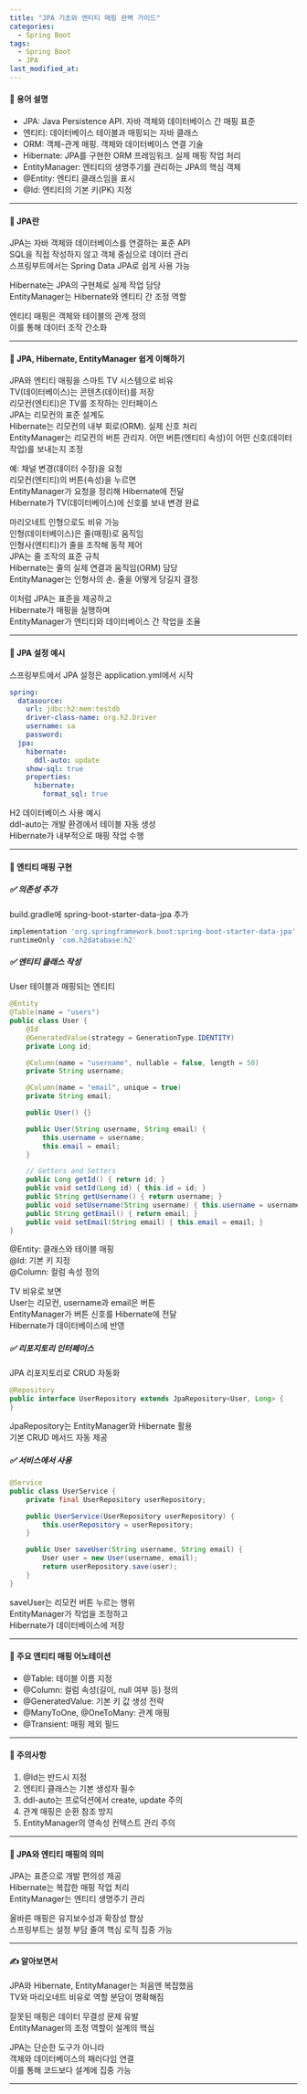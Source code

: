 ```yaml
---
title: "JPA 기초와 엔티티 매핑 완벽 가이드"
categories:
  - Spring Boot
tags:
  - Spring Boot
  - JPA
last_modified_at:
---
```


#### 📌 용어 설명
- JPA: Java Persistence API. 자바 객체와 데이터베이스 간 매핑 표준
- 엔티티: 데이터베이스 테이블과 매핑되는 자바 클래스
- ORM: 객체-관계 매핑. 객체와 데이터베이스 연결 기술
- Hibernate: JPA를 구현한 ORM 프레임워크. 실제 매핑 작업 처리
- EntityManager: 엔티티의 생명주기를 관리하는 JPA의 핵심 객체
- @Entity: 엔티티 클래스임을 표시
- @Id: 엔티티의 기본 키(PK) 지정

---
#### 📌 JPA란
JPA는 자바 객체와 데이터베이스를 연결하는 표준 API  
SQL을 직접 작성하지 않고 객체 중심으로 데이터 관리  
스프링부트에서는 Spring Data JPA로 쉽게 사용 가능  

Hibernate는 JPA의 구현체로 실제 작업 담당  
EntityManager는 Hibernate와 엔티티 간 조정 역할  

엔티티 매핑은 객체와 테이블의 관계 정의  
이를 통해 데이터 조작 간소화  

---
#### 📌 JPA, Hibernate, EntityManager 쉽게 이해하기
JPA와 엔티티 매핑을 스마트 TV 시스템으로 비유  
TV(데이터베이스)는 콘텐츠(데이터)를 저장  
리모컨(엔티티)은 TV를 조작하는 인터페이스  
JPA는 리모컨의 표준 설계도  
Hibernate는 리모컨의 내부 회로(ORM). 실제 신호 처리  
EntityManager는 리모컨의 버튼 관리자. 어떤 버튼(엔티티 속성)이 어떤 신호(데이터 작업)를 보내는지 조정  

예: 채널 변경(데이터 수정)을 요청  
리모컨(엔티티)의 버튼(속성)을 누르면  
EntityManager가 요청을 정리해 Hibernate에 전달  
Hibernate가 TV(데이터베이스)에 신호를 보내 변경 완료  

마리오네트 인형으로도 비유 가능  
인형(데이터베이스)은 줄(매핑)로 움직임  
인형사(엔티티)가 줄을 조작해 동작 제어  
JPA는 줄 조작의 표준 규칙  
Hibernate는 줄의 실제 연결과 움직임(ORM) 담당  
EntityManager는 인형사의 손. 줄을 어떻게 당길지 결정  

이처럼 JPA는 표준을 제공하고  
Hibernate가 매핑을 실행하며  
EntityManager가 엔티티와 데이터베이스 간 작업을 조율  

---
#### 📌 JPA 설정 예시
스프링부트에서 JPA 설정은 application.yml에서 시작  

```yml  
spring:
  datasource:
    url: jdbc:h2:mem:testdb
    driver-class-name: org.h2.Driver
    username: sa
    password:
  jpa:
    hibernate:
      ddl-auto: update
    show-sql: true
    properties:
      hibernate:
        format_sql: true
```  

H2 데이터베이스 사용 예시  
ddl-auto는 개발 환경에서 테이블 자동 생성  
Hibernate가 내부적으로 매핑 작업 수행  

---
#### 📌 엔티티 매핑 구현
##### ✅ 의존성 추가
build.gradle에 spring-boot-starter-data-jpa 추가  
```groovy  
implementation 'org.springframework.boot:spring-boot-starter-data-jpa'
runtimeOnly 'com.h2database:h2'
```  

##### ✅ 엔티티 클래스 작성
User 테이블과 매핑되는 엔티티  
```java  
@Entity
@Table(name = "users")
public class User {
    @Id
    @GeneratedValue(strategy = GenerationType.IDENTITY)
    private Long id;

    @Column(name = "username", nullable = false, length = 50)
    private String username;

    @Column(name = "email", unique = true)
    private String email;

    public User() {}

    public User(String username, String email) {
        this.username = username;
        this.email = email;
    }

    // Getters and Setters
    public Long getId() { return id; }
    public void setId(Long id) { this.id = id; }
    public String getUsername() { return username; }
    public void setUsername(String username) { this.username = username; }
    public String getEmail() { return email; }
    public void setEmail(String email) { this.email = email; }
}
```  

@Entity: 클래스와 테이블 매핑  
@Id: 기본 키 지정  
@Column: 컬럼 속성 정의  

TV 비유로 보면  
User는 리모컨, username과 email은 버튼  
EntityManager가 버튼 신호를 Hibernate에 전달  
Hibernate가 데이터베이스에 반영  

##### ✅ 리포지토리 인터페이스
JPA 리포지토리로 CRUD 자동화  
```java  
@Repository
public interface UserRepository extends JpaRepository<User, Long> {
}
```

JpaRepository는 EntityManager와 Hibernate 활용  
기본 CRUD 메서드 자동 제공  

##### ✅ 서비스에서 사용
```java  
@Service
public class UserService {
    private final UserRepository userRepository;

    public UserService(UserRepository userRepository) {
        this.userRepository = userRepository;
    }

    public User saveUser(String username, String email) {
        User user = new User(username, email);
        return userRepository.save(user);
    }
}
```

saveUser는 리모컨 버튼 누르는 행위  
EntityManager가 작업을 조정하고  
Hibernate가 데이터베이스에 저장  

---
#### 📌 주요 엔티티 매핑 어노테이션
- @Table: 테이블 이름 지정
- @Column: 컬럼 속성(길이, null 여부 등) 정의
- @GeneratedValue: 기본 키 값 생성 전략
- @ManyToOne, @OneToMany: 관계 매핑
- @Transient: 매핑 제외 필드  

---
#### 📌 주의사항
1. @Id는 반드시 지정  
2. 엔티티 클래스는 기본 생성자 필수  
3. ddl-auto는 프로덕션에서 create, update 주의  
4. 관계 매핑은 순환 참조 방지  
5. EntityManager의 영속성 컨텍스트 관리 주의  

---
#### 📌 JPA와 엔티티 매핑의 의미
JPA는 표준으로 개발 편의성 제공  
Hibernate는 복잡한 매핑 작업 처리  
EntityManager는 엔티티 생명주기 관리  

올바른 매핑은 유지보수성과 확장성 향상  
스프링부트는 설정 부담 줄여 핵심 로직 집중 가능  

---
#### ✍ 알아보면서
JPA와 Hibernate, EntityManager는 처음엔 복잡했음  
TV와 마리오네트 비유로 역할 분담이 명확해짐  

잘못된 매핑은 데이터 무결성 문제 유발  
EntityManager의 조정 역할이 설계의 핵심  

JPA는 단순한 도구가 아니라  
객체와 데이터베이스의 패러다임 연결  
이를 통해 코드보다 설계에 집중 가능  

---